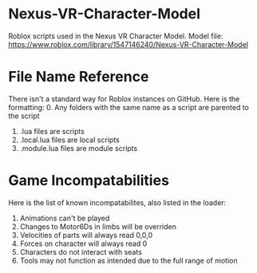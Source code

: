 # Nexus-VR-Character-Model
Roblox scripts used in the Nexus VR Character Model.
Model file: https://www.roblox.com/library/1547146240/Nexus-VR-Character-Model

# File Name Reference
There isn't a standard way for Roblox instances on GitHub. Here is the formatting:
0. Any folders with the same name as a script are parented to the script
1. .lua files are scripts
2. .local.lua files are local scripts
3. .module.lua files are module scripts

# Game Incompatabilities
Here is the list of known incompatabilites, also listed in the loader:
1. Animations can't be played
2. Changes to Motor6Ds in limbs will be overriden
3. Velocities of parts will always read 0,0,0
4. Forces on character will always read 0
5. Characters do not interact with seats
6. Tools may not function as intended due to the full range of motion
